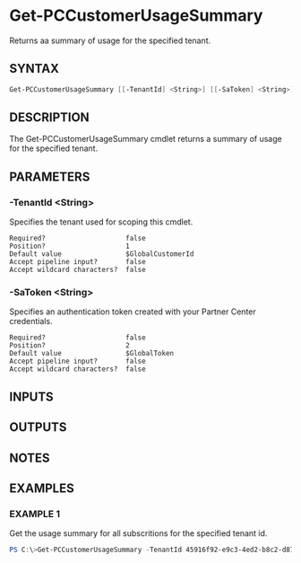 # Get-PCCustomerUsageSummary

Returns aa summary of usage for the specified tenant.

## SYNTAX

```powershell
Get-PCCustomerUsageSummary [[-TenantId] <String>] [[-SaToken] <String>] [<CommonParameters>]
```

## DESCRIPTION

The Get-PCCustomerUsageSummary cmdlet returns a summary of usage for the specified tenant.

## PARAMETERS

### -TenantId &lt;String&gt;

Specifies the tenant used for scoping this cmdlet.

```
Required?                    false
Position?                    1
Default value                $GlobalCustomerId
Accept pipeline input?       false
Accept wildcard characters?  false
```

### -SaToken &lt;String&gt;

Specifies an authentication token created with your Partner Center credentials.

```
Required?                    false
Position?                    2
Default value                $GlobalToken
Accept pipeline input?       false
Accept wildcard characters?  false
```

## INPUTS

## OUTPUTS

## NOTES

## EXAMPLES

### EXAMPLE 1

Get the usage summary for all subscritions for the specified tenant id.

```powershell
PS C:\>Get-PCCustomerUsageSummary -TenantId 45916f92-e9c3-4ed2-b8c2-d87aa129905f
```
